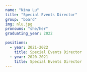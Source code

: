 ```yaml
---
name: "Nina Lu"
title: "Special Events Director"
group: "board"
img: nlu.jpg
pronouns: "she/her"
graduating_year: 2022

positions:
  - year: 2021-2022
    title: Special Events Director
  - year: 2020-2021
    title: Special Events Director
---
```

